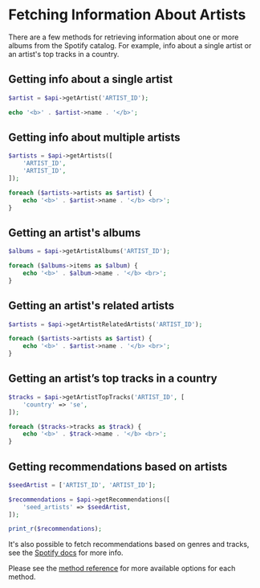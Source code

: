 # Fetching Information About Artists

There are a few methods for retrieving information about one or more albums from the Spotify catalog. For example, info about a single artist or an artist's top tracks in a country.

## Getting info about a single artist

```php
$artist = $api->getArtist('ARTIST_ID');

echo '<b>' . $artist->name . '</b>';
```

## Getting info about multiple artists

```php
$artists = $api->getArtists([
    'ARTIST_ID',
    'ARTIST_ID',
]);

foreach ($artists->artists as $artist) {
    echo '<b>' . $artist->name . '</b> <br>';
}
```

## Getting an artist's albums

```php
$albums = $api->getArtistAlbums('ARTIST_ID');

foreach ($albums->items as $album) {
    echo '<b>' . $album->name . '</b> <br>';
}
```

## Getting an artist's related artists

```php
$artists = $api->getArtistRelatedArtists('ARTIST_ID');

foreach ($artists->artists as $artist) {
    echo '<b>' . $artist->name . '</b> <br>';
}
```

## Getting an artist’s top tracks in a country

```php
$tracks = $api->getArtistTopTracks('ARTIST_ID', [
    'country' => 'se',
]);

foreach ($tracks->tracks as $track) {
    echo '<b>' . $track->name . '</b> <br>';
}
```

## Getting recommendations based on artists

```php
$seedArtist = ['ARTIST_ID', 'ARTIST_ID'];

$recommendations = $api->getRecommendations([
    'seed_artists' => $seedArtist,
]);

print_r($recommendations);
```

It's also possible to fetch recommendations based on genres and tracks, see the [Spotify docs](https://developer.spotify.com/documentation/web-api/reference/browse/get-recommendations/) for more info.

Please see the [method reference](/docs/method-reference/SpotifyWebAPI.md) for more available options for each method.
